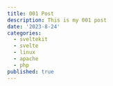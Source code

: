 ```yaml
---
title: 001 Post
description: This is my 001 post
date: '2023-8-24'
categories:
  - sveltekit
  - svelte
  - linux
  - apache
  - php
published: true
---
```


